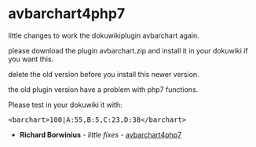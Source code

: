 # avbarchart4php7
little changes to work the dokuwikiplugin avbarchart again.

 please download the plugin avbarchart.zip and install it in your dokuwiki if you want this.
 
 delete the old version before you install this newer version.
 
 the old plugin version have a problem with php7 functions.
 
 Please test in your dokuwiki it with:
 
 <pre>&lt;barchart&gt;100|A:55,B:5,C:23,D:38&lt;/barchart&gt;</pre>

* **Richard Borwinius** - *little fixes* - [avbarchart4php7](https://github.com/schleede/avbarchart4php7)
